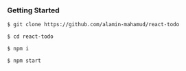 ### Getting Started

```
$ git clone https://github.com/alamin-mahamud/react-todo

$ cd react-todo

$ npm i

$ npm start
```